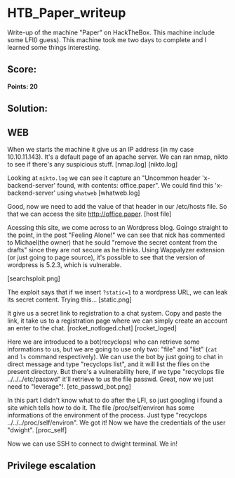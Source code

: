 # HTB_Paper_writeup
Write-up of the machine "Paper" on HackTheBox. This machine include some LFI(I guess). This machine took me two days to complete and I learned some things interesting.

## Score:
**Points: 20**

## Solution:

## WEB
When we starts the machine it give us an IP address (in my case 10.10.11.143). It's a default page of an apache server. We can ran nmap, nikto to see if there's any suspicious stuff.
[nmap.log]
[nikto.log]

Looking at `nikto.log` we can see it capture an "Uncommon header 'x-backend-server' found, with contents: office.paper". We could find this 'x-backend-server' using `whatweb`
[whatweb.log]

Good, now we need to add the value of that header in our /etc/hosts file. So that we can access the site http://office.paper.
[host file]

Acessing this site, we come across to an Wordpress blog. Goingo straight to the point, in the post "Feeling Alone!" we can see that nick has commented to Michael(the owner) that he sould "remove the secret content from the drafts" since they are not secure as he thinks. Using Wappalyzer extension (or just going to page source), it's possible to see that the version of wordpress is 5.2.3, which is vulnerable.

[searchsploit.png]

The exploit says that if we insert `?static=1` to a wordpress URL, we can leak its secret content. Trying this...
[static.png]

It give us a secret link to registration to a chat system. Copy and paste the link, it take us to a registration page where we can simply create an account an enter to the chat. 
[rocket_notloged.chat]
[rocket_loged]

Here we are introduced to a bot(recyclops) who can retrieve some informations to us, but we are going to use only two: "file" and "list" (`cat` and `ls` command respectively). We can use the bot by just going to chat in direct message and type "recyclops list", and it will list the files on the present directory. But there's a vulnerability here, if we type "recyclops file ../../../etc/passwd" it'll retrieve to us the file passwd. Great, now we just need to "leverage"!.
[etc_passwd_bot.png]

In this part I didn't know what to do after the LFI, so just googling i found a site which tells how to do it. The file /proc/self/environ has some informations of the environment of the process. Just type "recyclops ../../../proc/self/environ". We got it! Now we have the credentials of the user "dwight".
[proc_self]

Now we can use SSH to connect to dwight terminal. We in! 

## Privilege escalation

